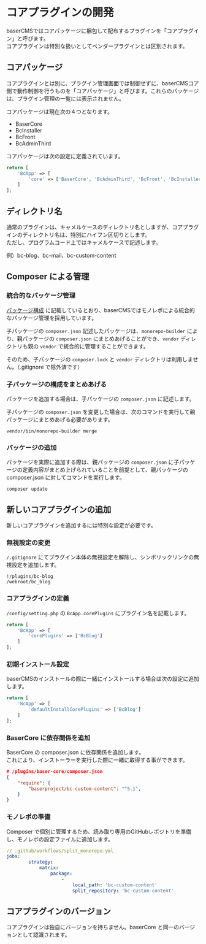 # コアプラグインの開発

baserCMSではコアパッケージに梱包して配布するプラグインを「コアプラグイン」と呼びます。  
コアプラグインは特別な扱いとしてベンダープラグインとは区別されます。

## コアパッケージ
コアプラグインとは別に、プラグイン管理画面では制御せずに、baserCMSコア側で動作制御を行うものを「コアパッケージ」と呼びます。これらのパッケージは、プラグイン管理の一覧には表示されません。

コアパッケージは現在次の４つとなります。
- BaserCore
- BcInstaller
- BcFront
- BcAdminThird

コアパッケージは次の設定に定義されています。
```php
return [
    'BcApp' => [
        'core' => ['BaserCore', 'BcAdminThird', 'BcFront', 'BcInstaller'],
    ]
];        
```

## ディレクトリ名
通常のプラグインは、キャメルケースのディレクトリ名としますが、コアプラグインのディレクトリ名は、特別にハイフン区切りとします。  
ただし、プログラムコード上ではキャメルケースで記述します。

例）bc-blog、bc-mail、bc-custom-content

## Composer による管理
### 統合的なパッケージ管理
[パッケージ構成](../package/index) に記載しているとおり、baserCMSではモノレポによる統合的なパッケージ管理を採用しています。  

子パッケージの `composer.json` 記述したパッケージは、`monorepo-builder` により、親パッケージの `composer.json` にまとめあげることができ、`vendor` ディレクトリも親の `vendor` で統合的に管理することができます。

そのため、子パッケージの `composer.lock` と `vendor` ディレクトリは利用しません。（.gitignore で除外済です）

### 子パッケージの構成をまとめあげる
パッケージを追加する場合は、子パッケージの `composer.json` に記述します。

子パッケージの `composer.json` を変更した場合は、次のコマンドを実行して親パッケージにまとめあげる必要があります。

```shell
vendor/bin/monorepo-builder merge
```

### パッケージの追加
パッケージを実際に追加する際は、親パッケージの `composer.json` に子パッケージの定義内容がまとめ上げられていることを前提として、親パッケージの composer.json に対してコマンドを実行します。
 
```shell
composer update
```

## 新しいコアプラグインの追加
新しいコアプラグインを追加するには特別な設定が必要です。

### 無視設定の変更
`/.gitignore` にてプラグイン本体の無視設定を解除し、シンボリックリンクの無視設定を追加します。
```shell
!/plugins/bc-blog
/webroot/bc_blog
```

### コアプラグインの定義
`/config/setting.php` の `BcApp.corePlugins` にプラグイン名を記載します。
```php
return [
    'BcApp' => [
        'corePlugins' => ['BcBlog']
    ]
];
```

### 初期インストール設定
baserCMSのインストールの際に一緒にインストールする場合は次の設定に追加します。
```php
return [
    'BcApp' => [
        'defaultInstallCorePlugins' => ['BcBlog']
    ]
];
```

### BaserCore に依存関係を追加
BaserCore の composer.json に依存関係を追加します。  
これにより、インストーラーを実行した際に一緒に取得する事ができます。

```json
# /plugins/baser-core/composer.json
{
    "require": {
        "baserproject/bc-custom-content": "^5.1",
    }
}        
``` 



### モノレポの準備
Composer で個別に管理するため、読み取り専用のGitHubレポジトリを準備し、モノレポの設定ファイルに追加します。

```yml
// .github/workflows/split_monorepo.yml
jobs:
        strategy:
            matrix:
                package:
                    -
                        local_path: 'bc-custom-content'
                        split_repository: 'bc-custom-content'
```


## コアプラグインのバージョン
コアプラグインは独自にバージョンを持ちません。baserCore と同一のバージョンとして認識されます。


